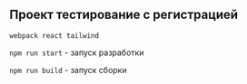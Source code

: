 ## Проект тестирование с регистрацией
`webpack react tailwind`

`npm run start` - запуск разработки

`npm run build` - запуск сборки

